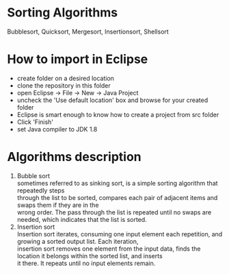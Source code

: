 # Sorting Algorithms
Bubblesort, Quicksort, Mergesort, Insertionsort, Shellsort

# How to import in Eclipse
 - create folder on a desired location<br>
 - clone the repository in this folder<br>
 - open Eclipse -> File -> New -> Java Project<br>
 - uncheck the 'Use default location' box and browse for your created folder<br>
 - Eclipse is smart enough to know how to create a project from src folder<br>
 - Click 'Finish'<br>
 - set Java compiler to JDK 1.8 <br>

# Algorithms description
1. Bubble sort<br>
    sometimes referred to as sinking sort, is a simple sorting algorithm that repeatedly steps<br>
  through the list to be sorted, compares each pair of adjacent items and swaps them if they are in the<br>
  wrong order. The pass through the list is repeated until no swaps are needed, which indicates that the list is sorted.<br>
2. Insertion sort<br>
    Insertion sort iterates, consuming one input element each repetition, and growing a sorted output list. Each iteration,<br>
    insertion sort removes one element from the input data, finds the location it belongs within the sorted list, and inserts<br>
    it there. It repeats until no input elements remain.<br>
